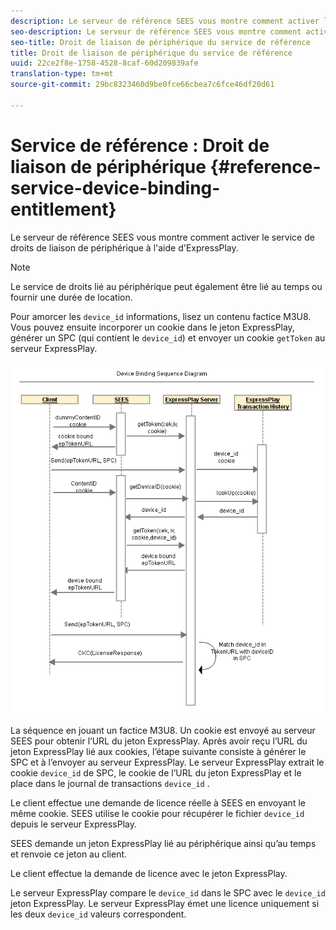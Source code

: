 ```yaml
---
description: Le serveur de référence SEES vous montre comment activer le service de droits de liaison de périphérique à l'aide d'ExpressPlay.
seo-description: Le serveur de référence SEES vous montre comment activer le service de droits de liaison de périphérique à l'aide d'ExpressPlay.
seo-title: Droit de liaison de périphérique du service de référence
title: Droit de liaison de périphérique du service de référence
uuid: 22ce2f8e-1758-4528-8caf-60d209839afe
translation-type: tm+mt
source-git-commit: 29bc8323460d9be0fce66cbea7c6fce46df20d61

---
```



# Service de référence : Droit de liaison de périphérique {#reference-service-device-binding-entitlement}

Le serveur de référence SEES vous montre comment activer le service de droits de liaison de périphérique à l&#39;aide d&#39;ExpressPlay.

>[!NOTE]
>
>Le service de droits lié au périphérique peut également être lié au temps ou fournir une durée de location.

Pour amorcer les `device_id` informations, lisez un contenu factice M3U8. Vous pouvez ensuite incorporer un cookie dans le jeton ExpressPlay, générer un SPC (qui contient le `device_id`) et envoyer un cookie `getToken` au serveur ExpressPlay.

![](assets/fees-device-binding.png)

La séquence  en jouant un factice M3U8. Un cookie est envoyé au serveur SEES pour obtenir l’URL du jeton ExpressPlay. Après avoir reçu l’URL du jeton ExpressPlay lié aux cookies, l’étape suivante consiste à générer le SPC et à l’envoyer au serveur ExpressPlay. Le serveur ExpressPlay extrait le cookie `device_id` de SPC, le cookie de l’URL du jeton ExpressPlay et le place dans le journal de transactions `device_id` .

Le client effectue une demande de licence réelle à SEES en envoyant le même cookie. SEES utilise le cookie pour récupérer le fichier `device_id` depuis le serveur ExpressPlay.

SEES demande un jeton ExpressPlay lié au périphérique ainsi qu’au temps et renvoie ce jeton au client.

Le client effectue la demande de licence avec le jeton ExpressPlay.

Le serveur ExpressPlay compare le `device_id` dans le SPC avec le `device_id` jeton ExpressPlay. Le serveur ExpressPlay émet une licence uniquement si les deux `device_id` valeurs correspondent.
